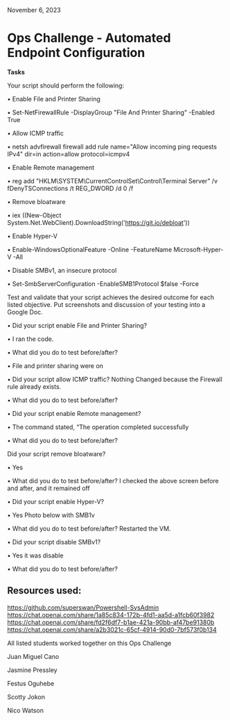 November 6, 2023

# Ops Challenge - Automated Endpoint Configuration

**Tasks**

Your script should perform the following:

•	Enable File and Printer Sharing

•	Set-NetFirewallRule -DisplayGroup "File And 
Printer Sharing" -Enabled True
 
•	Allow ICMP traffic

•	netsh advfirewall firewall add rule name="Allow incoming ping requests IPv4" dir=in action=allow protocol=icmpv4
 
•	Enable Remote management

•	reg add "HKLM\SYSTEM\CurrentControlSet\Control\Terminal Server" /v fDenyTSConnections /t REG_DWORD /d 0 /f
 
•	Remove bloatware

•	iex ((New-Object System.Net.WebClient).DownloadString('https://git.io/debloat'))
 
 
•	Enable Hyper-V

•	Enable-WindowsOptionalFeature -Online -FeatureName Microsoft-Hyper-V -All
 
•	Disable SMBv1, an insecure protocol

•	Set-SmbServerConfiguration -EnableSMB1Protocol $false -Force
 
Test and validate that your script achieves the desired outcome for each listed objective. Put screenshots and discussion of your testing into a Google Doc.

•	Did your script enable File and Printer Sharing?

•	I ran the code.

•	What did you do to test before/after?

•	File and printer sharing were on
 
•	Did your script allow ICMP traffic? Nothing Changed because the Firewall rule already exists.

•	What did you do to test before/after?
 
•	Did your script enable Remote management? 

•	The command stated, “The operation completed successfully

•	What did you do to test before/after?
 
Did your script remove bloatware?

•	Yes

•	What did you do to test before/after? I checked the above screen before and after, and it remained off 

•	Did your script enable Hyper-V?

•	Yes Photo below with SMB1v

•	What did you do to test before/after? Restarted the VM.
 
•	Did your script disable SMBv1? 

•	Yes it was disable

•	What did you do to test before/after? 
 
## Resources used:
https://github.com/superswan/Powershell-SysAdmin
https://chat.openai.com/share/1a85c834-172b-4fd1-aa5d-a1fcb60f3982
https://chat.openai.com/share/fd2f6df7-b1ae-421a-90bb-af47be91380b
https://chat.openai.com/share/a2b3021c-65cf-4914-90d0-7bf573f0b134

All listed students worked together on this Ops Challenge

Juan Miguel Cano	

Jasmine Pressley

Festus Oguhebe

Scotty Jokon

Nico Watson